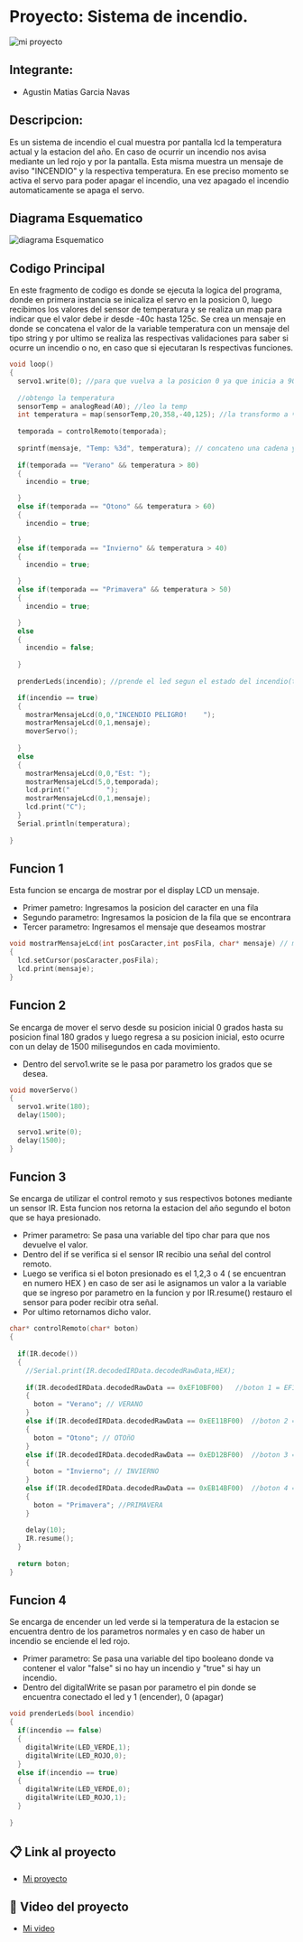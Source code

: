 <!-- ENCABEZADO TITULO -->
# Proyecto: Sistema de incendio.
![mi proyecto](proyecto.png)


## Integrante:
* Agustin Matias Garcia Navas

## Descripcion:

Es un sistema de incendio el cual muestra por pantalla lcd la temperatura actual y la estacion del año. En caso de ocurrir un incendio nos avisa mediante un led rojo y por la pantalla. Esta misma muestra un mensaje de aviso "INCENDIO" y la respectiva temperatura. En ese preciso momento se activa el servo para poder apagar el incendio, una vez apagado el incendio automaticamente se apaga el servo.

## Diagrama Esquematico

![diagrama Esquematico](diagramaEsquematico.png)

## Codigo Principal

En este fragmento de codigo es donde se ejecuta la logica del programa, donde en primera instancia se inicaliza el servo en la posicion 0, luego recibimos los valores del sensor de temperatura y se realiza un map para indicar que el valor debe ir desde -40c hasta 125c. Se crea un mensaje en donde se concatena el valor de la variable temperatura con un mensaje del tipo string y por ultimo se realiza las respectivas validaciones para saber si ocurre un incendio o no, en caso que si ejecutaran ls respectivas funciones.

```c++
void loop()
{
  servo1.write(0); //para que vuelva a la posicion 0 ya que inicia a 90
	
  //obtengo la temperatura
  sensorTemp = analogRead(A0); //leo la temp
  int temperatura = map(sensorTemp,20,358,-40,125); //la transformo a ªc
  
  temporada = controlRemoto(temporada);
  
  sprintf(mensaje, "Temp: %3d", temperatura); // concateno una cadena y un entero en la
												   
  if(temporada == "Verano" && temperatura > 80)
  {
    incendio = true;

  }
  else if(temporada == "Otono" && temperatura > 60)
  {
    incendio = true;

  }
  else if(temporada == "Invierno" && temperatura > 40)
  {
    incendio = true;

  }
  else if(temporada == "Primavera" && temperatura > 50)
  {
    incendio = true;

  }
  else
  {
    incendio = false;
    
  }
  
  prenderLeds(incendio); //prende el led segun el estado del incendio(true o false)

  if(incendio == true)
  {
    mostrarMensajeLcd(0,0,"INCENDIO PELIGRO!    ");
    mostrarMensajeLcd(0,1,mensaje);
  	moverServo();
    
  }
  else
  {
    mostrarMensajeLcd(0,0,"Est: ");
    mostrarMensajeLcd(5,0,temporada);
    lcd.print("         ");
    mostrarMensajeLcd(0,1,mensaje);
    lcd.print("C"); 
  }
  Serial.println(temperatura);
  
}
```


## Funcion 1

Esta funcion se encarga de mostrar por el display LCD un mensaje.
* Primer pametro: Ingresamos la posicion del caracter en una fila
* Segundo parametro: Ingresamos la posicion de la fila que se encontrara
* Tercer parametro: Ingresamos el mensaje que deseamos mostrar


<!--- ACA PUEDO ESCRIBIR BLOQUES DE CODIGO-->
```c++
void mostrarMensajeLcd(int posCaracter,int posFila, char* mensaje) // muestro por pantalla del lcd
{
  lcd.setCursor(posCaracter,posFila);
  lcd.print(mensaje);
}
```

## Funcion 2
Se encarga de mover el servo desde su posicion inicial 0 grados hasta su posicion final 180 grados y luego regresa a su posicion inicial, esto ocurre con un delay de 1500 milisegundos en cada movimiento.
* Dentro del servo1.write se le pasa por parametro los grados que se desea.

```c++
void moverServo()
{
  servo1.write(180);
  delay(1500);
  
  servo1.write(0);
  delay(1500);
}
```


## Funcion 3
Se encarga de utilizar el control remoto y sus respectivos botones mediante un sensor IR.
Esta funcion nos retorna la estacion del año segundo el boton que se haya presionado.
* Primer parametro: Se pasa una variable del tipo char para que nos devuelve el valor.
* Dentro del if se verifica si el sensor IR recibio una señal del control remoto.
* Luego se verifica si el boton presionado es el 1,2,3 o 4 ( se encuentran en numero HEX ) en caso de ser asi le asignamos un valor a la variable que se ingreso por parametro en la funcion y por IR.resume() restauro el sensor para poder recibir otra señal.
* Por ultimo retornamos dicho valor.


```c++
char* controlRemoto(char* boton) 
{	
  
  if(IR.decode()) 
  {	
  	//Serial.print(IR.decodedIRData.decodedRawData,HEX); 
    
    if(IR.decodedIRData.decodedRawData == 0xEF10BF00)   //boton 1 = EF10BF00
    { 
      boton = "Verano"; // VERANO
    }
    else if(IR.decodedIRData.decodedRawData == 0xEE11BF00)  //boton 2 = EE11BF00
    { 
      boton = "Otono"; // OTOñO
    }
    else if(IR.decodedIRData.decodedRawData == 0xED12BF00)  //boton 3 = ED12BF00
    { 
      boton = "Invierno"; // INVIERNO
    }
    else if(IR.decodedIRData.decodedRawData == 0xEB14BF00)  //boton 4 = EB14BF00
    { 
      boton = "Primavera"; //PRIMAVERA
    }
    
    delay(10);
    IR.resume();     
  }
  
  return boton;
}
```

## Funcion 4
Se encarga de encender un led verde si la temperatura de la estacion se encuentra dentro de los parametros normales y en caso de haber un incendio se enciende el led rojo.
* Primer parametro: Se pasa una variable del tipo booleano donde va contener el valor "false" si no hay un incendio y "true" si hay un incendio.
* Dentro del digitalWrite se pasan por parametro el pin donde se encuentra conectado el led y 1 (encender), 0 (apagar)
```c++
void prenderLeds(bool incendio)
{
  if(incendio == false)
  {
    digitalWrite(LED_VERDE,1);
    digitalWrite(LED_ROJO,0);
  }
  else if(incendio == true)
  {	
    digitalWrite(LED_VERDE,0);
    digitalWrite(LED_ROJO,1);
  }
  
}
```




<!-- ENLACE DIRECTO AL PROYECTO-->
## :clipboard: Link al proyecto

* [Mi proyecto](https://www.tinkercad.com/things/fmW1sei6T9f-tp-final/editel?sharecode=CpSwpL86V16bdi4K2PIToDubjAG0VT-5DTiESs7qGQw)

## :movie_camera: Video del proyecto

* [Mi video](https://youtu.be/wsj18ZLQi-s)
